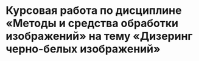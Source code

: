 # Курсовая работа по дисциплине «Методы и средства обработки изображений» на тему «Дизеринг черно-белых изображений»
